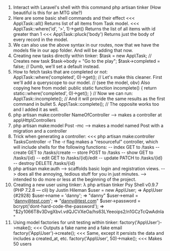 1.  Interact with Laravel's shell with this command
      php artisan tinker
    (How beautiful is this for an MTG site?)
2.  Here are some basic shell commands and their effect
    <<< App\Task::all()
    Returns list of all items from Task model.
    <<< App\Task::where('id', '>', 1)->get()
    Returns the list of all items with id greater than 1
    <<< App\Task::pluck('body')
    Returns just the body of every record in the model.
3.  We can also use the above syntax in our routes, now that we have the models
    file in our app folder. And will be adding that now.
4. Creating new tasks directly within tinker:
    $task = new App\Task; // Creates new task
    $task->body = "Go to the play";
    $task->completed = false; // Dumb, we'll set a default instead.
5. How to fetch tasks that are completed or not:
     App\Task::where('completed', 0)->get();
     // Let's make this cleaner. First we'll add a queryscope to our model.
     // (see the model, obv) Also copying here from model:
     public static function incomplete()
     {
       return static::where('completed', 0)->get();
     }
     // Now we can run:
     App\Task::incomplete();
     // And it will provide the same results as the first command in bullet 5.
     App\Task::complete(); // The opposite works too and I added it as well.
6. php artisan make:controller NameOfController
   --> makes a controller at app\Http\Controllers
7. php artisan make:model Post -mc
   --> makes a model named Post with a migration and a controller
8. Trick when generating a controller:
  <<< php artisan make:controller TasksController -r
  The -r flag makes a "resourceful" controller, which will include shells for
  the following functions:
    -- index GET to /tasks
    -- create GET to /tasks/create
    -- store POST to /tasks
    -- show GET to /tasks/{id}
    -- edit GET to /tasks/{id}/edit
    -- update PATCH to /tasks/{id}
    -- destroy DELETE /tasks/{id}
9. php artisan make:auth
   --> scaffolds basic login and registration views.
   --> does all the annoying, tedious stuff for you in just minutes.
   --> intended to do more or less at the beginning of the project.
10. Creating a new user using tinker:
    λ php artisan tinker
    Psy Shell v0.9.7 (PHP 7.2.8 — cli) by Justin Hileman
    $user = new App\User;
    => App\User {#2928}
    $user->name = 'danny';
    => "danny"
    $user->email = 'danny@test.com';
    => "danny@test.com"
    $user->password = bcrypt('dont-hard-code-the-password');
    => "$2y$10$66T8v3DvgXbvl.vdQJCVXeOa/hs63LYeeoips2/n1GCzTcQwAdnla"
11. Using model factories for unit testing within tinker:
    factory('App\User')->make();
    <<< Outputs a fake name and a fake email
    factory('App\User')->create();
    <<< Same, except it persists the data and includes a created_at, etc.
    factory('App\User', 50)->make();
    <<< Makes 50 users
